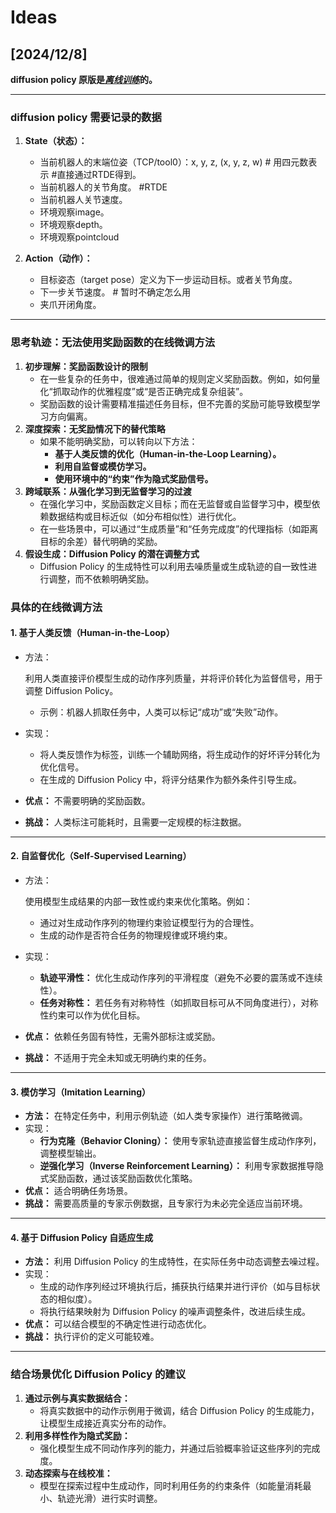 # Ideas



## [2024/12/8]

**diffusion policy 原版是<u>*离线训练*</u>的。**


------
### **diffusion policy 需要记录的数据**

1. **State（状态）：**

   - 当前机器人的末端位姿（TCP/tool0）：x, y, z, (x, y, z, w)	# 用四元数表示	#直接通过RTDE得到。
   - 当前机器人的关节角度。	#RTDE
   - 当前机器人关节速度。
   - 环境观察image。
   - 环境观察depth。
   - 环境观察pointcloud

2. **Action（动作）：**

   - 目标姿态（target pose）定义为下一步运动目标。或者关节角度。
   - 下一步关节速度。 # 暂时不确定怎么用
   - 夹爪开闭角度。

------




### **思考轨迹：无法使用奖励函数的在线微调方法**

1. **初步理解：奖励函数设计的限制**
   - 在一些复杂的任务中，很难通过简单的规则定义奖励函数。例如，如何量化“抓取动作的优雅程度”或“是否正确完成复杂组装”。
   - 奖励函数的设计需要精准描述任务目标，但不完善的奖励可能导致模型学习方向偏离。
2. **深度探索：无奖励情况下的替代策略**
   - 如果不能明确奖励，可以转向以下方法：
     - **基于人类反馈的优化（Human-in-the-Loop Learning）。**
     - **利用自监督或模仿学习。**
     - **使用环境中的“约束”作为隐式奖励信号。**
3. **跨域联系：从强化学习到无监督学习的过渡**
   - 在强化学习中，奖励函数定义目标；而在无监督或自监督学习中，模型依赖数据结构或目标近似（如分布相似性）进行优化。
   - 在一些场景中，可以通过“生成质量”和“任务完成度”的代理指标（如距离目标的余差）替代明确的奖励。
4. **假设生成：Diffusion Policy 的潜在调整方式**
   - Diffusion Policy 的生成特性可以利用去噪质量或生成轨迹的自一致性进行调整，而不依赖明确奖励。



### **具体的在线微调方法**

#### **1. 基于人类反馈（Human-in-the-Loop）**

- 方法：

  利用人类直接评价模型生成的动作序列质量，并将评价转化为监督信号，用于调整 Diffusion Policy。

  - 示例：机器人抓取任务中，人类可以标记“成功”或“失败”动作。

- 实现：

  - 将人类反馈作为标签，训练一个辅助网络，将生成动作的好坏评分转化为优化信号。
  - 在生成的 Diffusion Policy 中，将评分结果作为额外条件引导生成。

- **优点：** 不需要明确的奖励函数。

- **挑战：** 人类标注可能耗时，且需要一定规模的标注数据。

------

#### **2. 自监督优化（Self-Supervised Learning）**

- 方法：

  使用模型生成结果的内部一致性或约束来优化策略。例如：

  - 通过对生成动作序列的物理约束验证模型行为的合理性。
  - 生成的动作是否符合任务的物理规律或环境约束。

- 实现：

  - **轨迹平滑性：** 优化生成动作序列的平滑程度（避免不必要的震荡或不连续性）。
  - **任务对称性：** 若任务有对称特性（如抓取目标可从不同角度进行），对称性约束可以作为优化目标。

- **优点：** 依赖任务固有特性，无需外部标注或奖励。

- **挑战：** 不适用于完全未知或无明确约束的任务。

------

#### **3. 模仿学习（Imitation Learning）**

- **方法：**
  在特定任务中，利用示例轨迹（如人类专家操作）进行策略微调。
- 实现：
  - **行为克隆（Behavior Cloning）：**
    使用专家轨迹直接监督生成动作序列，调整模型输出。
  - **逆强化学习（Inverse Reinforcement Learning）：**
    利用专家数据推导隐式奖励函数，通过该奖励函数优化策略。
- **优点：** 适合明确任务场景。
- **挑战：** 需要高质量的专家示例数据，且专家行为未必完全适应当前环境。

------

#### **4. 基于 Diffusion Policy 自适应生成**

- **方法：**
  利用 Diffusion Policy 的生成特性，在实际任务中动态调整去噪过程。
- 实现：
  - 生成的动作序列经过环境执行后，捕获执行结果并进行评价（如与目标状态的相似度）。
  - 将执行结果映射为 Diffusion Policy 的噪声调整条件，改进后续生成。
- **优点：** 可以结合模型的不确定性进行动态优化。
- **挑战：** 执行评价的定义可能较难。

------

### **结合场景优化 Diffusion Policy 的建议**

1. **通过示例与真实数据结合：**
   - 将真实数据中的动作示例用于微调，结合 Diffusion Policy 的生成能力，让模型生成接近真实分布的动作。
2. **利用多样性作为隐式奖励：**
   - 强化模型生成不同动作序列的能力，并通过后验概率验证这些序列的完成度。
3. **动态探索与在线校准：**
   - 模型在探索过程中生成动作，同时利用任务的约束条件（如能量消耗最小、轨迹光滑）进行实时调整。
